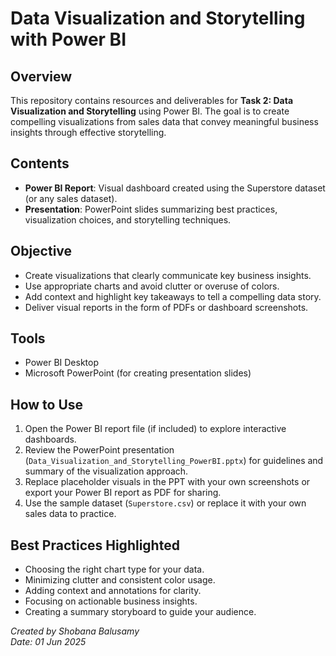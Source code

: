 # Data Visualization and Storytelling with Power BI

## Overview
This repository contains resources and deliverables for **Task 2: Data Visualization and Storytelling** using Power BI. The goal is to create compelling visualizations from sales data that convey meaningful business insights through effective storytelling.

## Contents
- **Power BI Report**: Visual dashboard created using the Superstore dataset (or any sales dataset).
- **Presentation**: PowerPoint slides summarizing best practices, visualization choices, and storytelling techniques.

## Objective
- Create visualizations that clearly communicate key business insights.
- Use appropriate charts and avoid clutter or overuse of colors.
- Add context and highlight key takeaways to tell a compelling data story.
- Deliver visual reports in the form of PDFs or dashboard screenshots.

## Tools
- Power BI Desktop
- Microsoft PowerPoint (for creating presentation slides)

## How to Use
1. Open the Power BI report file (if included) to explore interactive dashboards.
2. Review the PowerPoint presentation (`Data_Visualization_and_Storytelling_PowerBI.pptx`) for guidelines and summary of the visualization approach.
3. Replace placeholder visuals in the PPT with your own screenshots or export your Power BI report as PDF for sharing.
4. Use the sample dataset (`Superstore.csv`) or replace it with your own sales data to practice.

## Best Practices Highlighted
- Choosing the right chart type for your data.
- Minimizing clutter and consistent color usage.
- Adding context and annotations for clarity.
- Focusing on actionable business insights.
- Creating a summary storyboard to guide your audience.

*Created by Shobana Balusamy*  
*Date: 01 Jun 2025*
